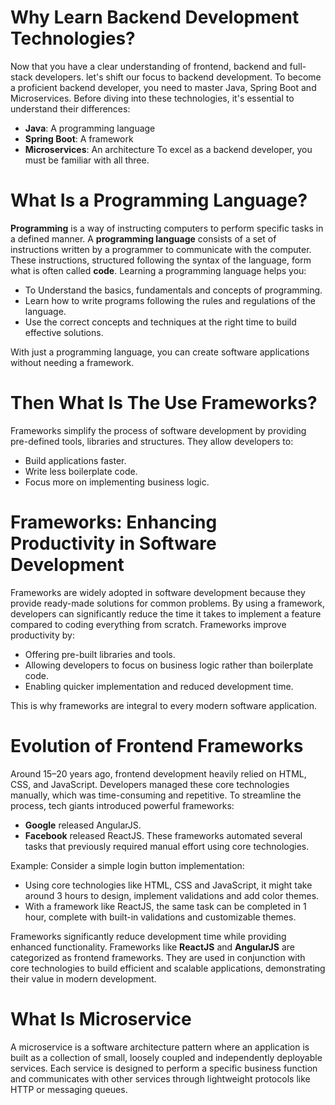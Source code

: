 # Why Learn Backend Development Technologies?
Now that you have a clear understanding of frontend, backend and full-stack developers. let's shift our focus to backend development. To become a proficient backend developer, you need to master Java, Spring Boot and Microservices. Before diving into these technologies, it's essential to understand their differences:
- **Java**: A programming language
- **Spring Boot**: A framework
- **Microservices**: An architecture
To excel as a backend developer, you must be familiar with all three.

# What Is a Programming Language?

**Programming** is a way of instructing computers to perform specific tasks in a defined manner. A **programming language** consists of a set of instructions written by a programmer to communicate with the computer. These instructions, structured following the syntax of the language, form what is often called **code**. Learning a programming language helps you:
- To Understand the basics, fundamentals and concepts of programming.
- Learn how to write programs following the rules and regulations of the language.
- Use the correct concepts and techniques at the right time to build effective solutions.

With just a programming language, you can create software applications without needing a framework.

# Then What Is The Use Frameworks?

Frameworks simplify the process of software development by providing pre-defined tools, libraries and structures. They allow developers to:
- Build applications faster.
- Write less boilerplate code.
- Focus more on implementing business logic.

# Frameworks: Enhancing Productivity in Software Development
Frameworks are widely adopted in software development because they provide ready-made solutions for common problems. By using a framework, developers can significantly reduce the time it takes to implement a feature compared to coding everything from scratch. Frameworks improve productivity by:
- Offering pre-built libraries and tools.
- Allowing developers to focus on business logic rather than boilerplate code.
- Enabling quicker implementation and reduced development time.

This is why frameworks are integral to every modern software application.

# Evolution of Frontend Frameworks
Around 15–20 years ago, frontend development heavily relied on HTML, CSS, and JavaScript. Developers managed these core technologies manually, which was time-consuming and repetitive. To streamline the process, tech giants introduced powerful frameworks:
- **Google** released AngularJS.
- **Facebook** released ReactJS.
These frameworks automated several tasks that previously required manual effort using core technologies.

Example: Consider a simple login button implementation:
- Using core technologies like HTML, CSS and JavaScript, it might take around 3 hours to design, implement validations and add color themes.
- With a framework like ReactJS, the same task can be completed in 1 hour, complete with built-in validations and customizable themes.

Frameworks significantly reduce development time while providing enhanced functionality. Frameworks like **ReactJS** and **AngularJS** are categorized as frontend frameworks. They are used in conjunction with core technologies to build efficient and scalable applications, demonstrating their value in modern development.

# What Is Microservice
A microservice is a software architecture pattern where an application is built as a collection of small, loosely coupled and independently deployable services. Each service is designed to perform a specific business function and communicates with other services through lightweight protocols like HTTP or messaging queues.


